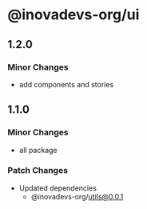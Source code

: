 # @inovadevs-org/ui

## 1.2.0

### Minor Changes

- add components and stories

## 1.1.0

### Minor Changes

- all package

### Patch Changes

- Updated dependencies
  - @inovadevs-org/utils@0.0.1
